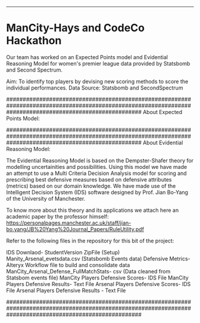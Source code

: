 -------------------------------------------------------------------------------------------------------------------------------------------------------
# ManCity-Hays and CodeCo Hackathon
Our team has worked on an Expected Points model and Evidential Reasoning Model for women's premier league data provided by Statsbomb and Second Spectrum.

Aim: To identify top players by devising new scoring methods to score the individual performances. 
Data Source: Statsbomb and SecondSpectrum

#########################################################################################################################################################
About Expected Points Model:















#########################################################################################################################################################
About Evidential Reasoning Model: 

The Evidential Reasoning Model is based on the Dempster-Shafer theory for modelling uncertainities and possibilities.
Using this model we have made an attempt to use a Multi Criteria Decision Analysis model for scoring and prescribing best defensive measures based on defensive attributes (metrics) based on our domain knowledge. We have made use of the Intelligent Decision System (IDS) software designed by Prof. Jian Bo-Yang of the University of Manchester. 

To know more about this theory and its applications we attach here an academic paper by the professor himself:
https://personalpages.manchester.ac.uk/staff/jian-bo.yang/JB%20Yang%20Journal_Papers/RuleUtility.pdf

Refer to the following files in the repository for this bit of the project:

IDS Downlaod- StudentVersion ZipFile (Setup)
Manity_Arsenal_evetsdata.csv (Statsbomb Events data)
Defensive Metrics- Alteryx Workflow file to build and consolidate data
ManCity_Arsenal_Defense_FullMatchStats- csv (Data cleaned from Statsbom events file)
ManCity Players Defensive Scores- IDS File
ManCity Players Defensive Results- Text File
Arsenal Players Defensive Scores- IDS File
Arsenal Players Defensive Results - Text File

#########################################################################################################################################################


